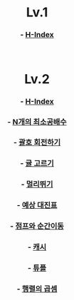<div align="center">

# Lv.1

### - [H-Index](https://github.com/froggy1014/JS_CodingTest_Prac/tree/main/Programmers/Lv1/귤고르기/exp.md)

<br>

# Lv.2

### - [H-Index](https://github.com/froggy1014/JS_CodingTest_Prac/tree/main/Programmers/Lv2/귤고르기/exp.md)
### - [N개의 최소공배수](https://github.com/froggy1014/JS_CodingTest_Prac/tree/main/Programmers/Lv2/귤고르기/exp.md)
### - [괄호 회전하기](https://github.com/froggy1014/JS_CodingTest_Prac/tree/main/Programmers/Lv2/귤고르기/exp.md)
### - [귤 고르기](https://github.com/froggy1014/JS_CodingTest_Prac/tree/main/Programmers/Lv2/귤고르기/exp.md)
### - [멀리뛰기](https://github.com/froggy1014/JS_CodingTest_Prac/tree/main/Programmers/Lv2/귤고르기/exp.md)
### - [예상 대진표](https://github.com/froggy1014/JS_CodingTest_Prac/tree/main/Programmers/Lv2/귤고르기/exp.md)
### - [점프와 순간이동](https://github.com/froggy1014/JS_CodingTest_Prac/tree/main/Programmers/Lv2/귤고르기/exp.md)
### - [캐시](https://github.com/froggy1014/JS_CodingTest_Prac/tree/main/Programmers/Lv2/귤고르기/exp.md)
### - [튜플](https://github.com/froggy1014/JS_CodingTest_Prac/tree/main/Programmers/Lv2/귤고르기/exp.md)
### - [행렬의 곱셈](https://github.com/froggy1014/JS_CodingTest_Prac/tree/main/Programmers/Lv2/귤고르기/exp.md)

<br>
